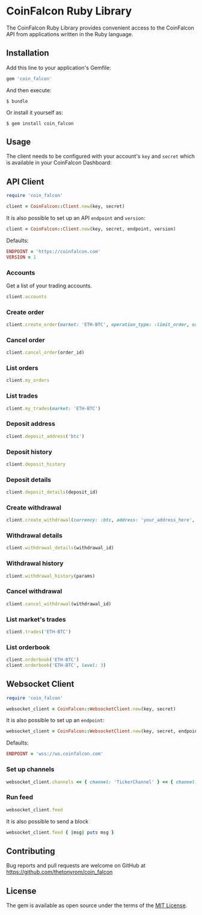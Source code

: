 # CoinFalcon Ruby Library

The CoinFalcon Ruby Library provides convenient access to the CoinFalcon API from applications written in the Ruby language.

## Installation

Add this line to your application's Gemfile:

```ruby
gem 'coin_falcon'
```

And then execute:

    $ bundle

Or install it yourself as:

    $ gem install coin_falcon

## Usage

The client needs to be configured with your account's `key` and `secret` which is available in your CoinFalcon Dashboard:

## API Client

```ruby
require 'coin_falcon'

client = CoinFalcon::Client.new(key, secret)
```

It is also possible to set up an API `endpoint` and `version`:

```ruby
client = CoinFalcon::Client.new(key, secret, endpoint, version)
```

Defaults:

```ruby
ENDPOINT = 'https://coinfalcon.com'
VERSION = 1
```

### Accounts

Get a list of your trading accounts.

```ruby
client.accounts
```

### Create order

```ruby
client.create_order(market: 'ETH-BTC', operation_type: :limit_order, order_type: :buy, size: 1, price: 0.01)
```

### Cancel order

```ruby
client.cancel_order(order_id)
```

### List orders

```ruby
client.my_orders
```

### List trades

```ruby
client.my_trades(market: 'ETH-BTC')
```

### Deposit address

```ruby
client.deposit_address('btc')
```

### Deposit history

```ruby
client.deposit_history
```

### Deposit details

```ruby
client.deposit_details(deposit_id)
```

### Create withdrawal

```ruby
client.create_withdrawal(currency: :btc, address: 'your_address_here', amount: 0.1)
```

### Withdrawal details

```ruby
client.withdrawal_details(withdrawal_id)
```

### Withdrawal history

```ruby
client.withdrawal_history(params)
```

### Cancel withdrawal

```ruby
client.cancel_withdrawal(withdrawal_id)
```

### List market's trades

```ruby
client.trades('ETH-BTC')
```

### List orderbook

```ruby
client.orderbook('ETH-BTC')
client.orderbook('ETH-BTC', level: 3)
```

## Websocket Client

```ruby
require 'coin_falcon'

websocket_client = CoinFalcon::WebsocketClient.new(key, secret)
```

It is also possible to set up an `endpoint`:

```ruby
websocket_client = CoinFalcon::WebsocketClient.new(key, secret, endpoint)
```

Defaults:

```ruby
ENDPOINT = 'wss://ws.coinfalcon.com'
```

### Set up channels

```ruby
websocket_client.channels << { channel: 'TickerChannel' } << { channel: 'OrderbookChannel', market: 'ETH-BTC' }
```

### Run feed

```ruby
websocket_client.feed
```

It is also possible to send a block

```ruby
websocket_client.feed { |msg| puts msg }
```

## Contributing

Bug reports and pull requests are welcome on GitHub at https://github.com/thetonyrom/coin_falcon

## License

The gem is available as open source under the terms of the [MIT License](https://opensource.org/licenses/MIT).
